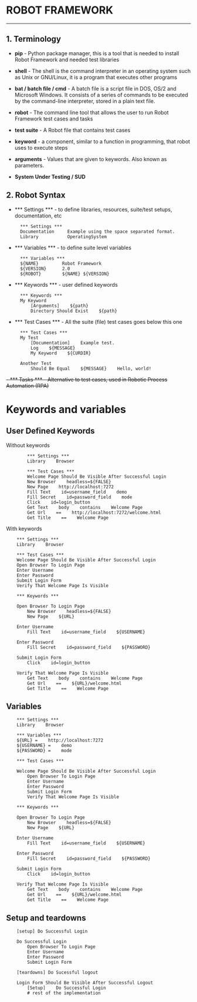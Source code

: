 # ROBOT FRAMEWORK
_________________
## 1. Terminology
- **pip** - Python package manager, this is a tool that is needed to install Robot Framework and needed test libraries

- **shell** - The shell is the command interpreter in an operating system such as Unix or GNU/Linux, it is a program that executes other programs

- **bat / batch file / cmd** - A batch file is a script file in DOS, OS/2 and Microsoft Windows. It consists of a series of commands to be executed by the command-line interpreter, stored in a plain text file.

- **robot** - The command line tool that allows the user to run Robot Framework test cases and tasks

- **test suite** - A Robot file that contains test cases

- **keyword** - a component, similar to a function in programming, that robot uses to execute steps

- **arguments** - Values that are given to keywords. Also known as parameters.

- **System Under Testing / SUD** 

## 2. Robot Syntax 

- *** Settings *** - to define libraries, resources, suite/test setups, documentation, etc

        *** Settings ***
        Documentation     Example using the space separated format.
        Library           OperatingSystem

- *** Variables *** - to define suite level variables

        *** Variables ***
        ${NAME}         Robot Framework
        ${VERSION}      2.0
        ${ROBOT}        ${NAME} ${VERSION}

- *** Keywords *** - user defined keywords

        *** Keywords ***
        My Keyword
            [Arguments]    ${path}
            Directory Should Exist    ${path}

- *** Test Cases *** - All the suite (file) test cases goes below this one

        *** Test Cases ***
        My Test
            [Documentation]    Example test.
            Log    ${MESSAGE}
            My Keyword    ${CURDIR}

        Another Test
            Should Be Equal    ${MESSAGE}    Hello, world!

~~- *** Tasks *** - Alternative to test cases, used in Robotic Process Automation (RPA)~~

# Keywords and variables

## User Defined Keywords

Without keywords

            *** Settings ***
            Library    Browser

            *** Test Cases ***
            Welcome Page Should Be Visible After Successful Login
            New Browser    headless=${FALSE}
            New Page    http://localhost:7272
            Fill Text    id=username_field    demo
            Fill Secret    id=password_field    mode
            Click    id=login_button
            Get Text    body    contains    Welcome Page
            Get Url    ==    http://localhost:7272/welcome.html
            Get Title    ==    Welcome Page

With keywords

        *** Settings ***
        Library    Browser

        *** Test Cases ***
        Welcome Page Should Be Visible After Successful Login
        Open Browser To Login Page
        Enter Username
        Enter Password
        Submit Login Form
        Verify That Welcome Page Is Visible

        *** Keywords ***

        Open Browser To Login Page
            New Browser    headless=${FALSE}
            New Page    ${URL}

        Enter Username
            Fill Text    id=username_field    ${USERNAME}

        Enter Password
            Fill Secret    id=password_field    ${PASSWORD}

        Submit Login Form
            Click    id=login_button

        Verify That Welcome Page Is Visible
            Get Text    body    contains    Welcome Page
            Get Url    ==    ${URL}/welcome.html
            Get Title    ==    Welcome Page

## Variables 

        *** Settings ***
        Library    Browser

        *** Variables ***
        ${URL} =    http://localhost:7272
        ${USERNAME} =    demo
        ${PASSWORD} =    mode

        *** Test Cases ***

        Welcome Page Should Be Visible After Successful Login
            Open Browser To Login Page
            Enter Username
            Enter Password
            Submit Login Form
            Verify That Welcome Page Is Visible

        *** Keywords ***

        Open Browser To Login Page
            New Browser    headless=${FALSE}
            New Page    ${URL}

        Enter Username
            Fill Text    id=username_field    ${USERNAME}

        Enter Password
            Fill Secret    id=password_field    ${PASSWORD}

        Submit Login Form
            Click    id=login_button

        Verify That Welcome Page Is Visible
            Get Text    body    contains    Welcome Page
            Get Url    ==    ${URL}/welcome.html
            Get Title    ==    Welcome Page

## Setup and teardowns

        [setup] Do Successful Login

        Do Successful Login
            Open Browser To Login Page
            Enter Username
            Enter Password
            Submit Login Form

        [teardowns] Do Sucessful logout

        Login Form Should Be Visible After Successful Logout
            [Setup]    Do Successful Login
            # rest of the implementation
